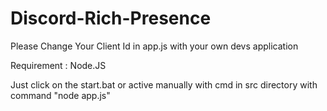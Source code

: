 # Discord-Rich-Presence
Please Change Your Client Id in app.js with your own devs application

Requirement : 
Node.JS

Just click on the start.bat or active manually with cmd in src directory with command "node app.js"
